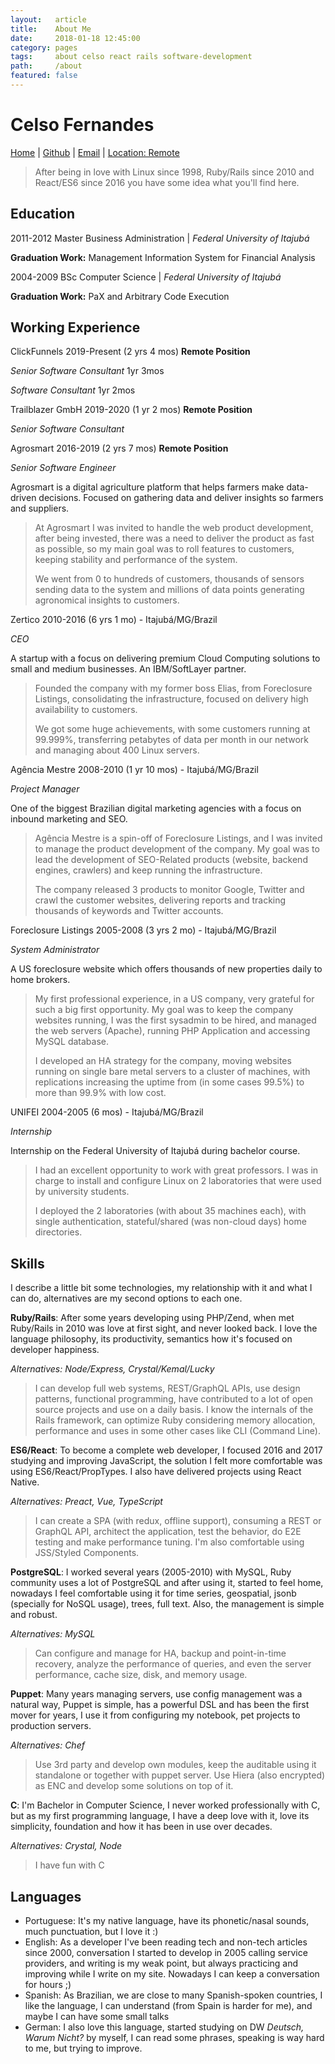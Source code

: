```yaml
---
layout:   article
title:    About Me
date:     2018-01-18 12:45:00
category: pages
tags:     about celso react rails software-development
path:     /about
featured: false
---
```


# Celso Fernandes

[Home](https://coding.com.br) | 
[Github](https://github.com/fernandes) | 
[Email](mailto://site@coding.com.br) | 
[Location: Remote](/remote)

> After being in love with Linux since 1998, Ruby/Rails since 2010 and React/ES6 since 2016 you have some idea what you'll find here.

## Education

2011-2012 Master Business Administration | _Federal University of Itajubá_

**Graduation Work:** Management Information System for Financial Analysis

2004-2009 BSc Computer Science | _Federal University of Itajubá_

**Graduation Work:** PaX and Arbitrary Code Execution

## Working Experience

ClickFunnels 2019-Present (2 yrs 4 mos) **Remote Position**

_Senior Software Consultant_ 1yr 3mos

_Software Consultant_ 1yr 2mos

Trailblazer GmbH 2019-2020 (1 yr 2 mos) **Remote Position**

_Senior Software Consultant_

Agrosmart 2016-2019 (2 yrs 7 mos) **Remote Position**

_Senior Software Engineer_

Agrosmart is a digital agriculture platform that helps farmers make data-driven decisions. Focused on gathering data and deliver insights so farmers and suppliers.

> At Agrosmart I was invited to handle the web product development, after being invested, there was a need to deliver the product as fast as possible, so my main goal was to roll features to customers, keeping stability and performance of the system.
>
> We went from 0 to hundreds of customers, thousands of sensors sending data to the system and millions of data points generating agronomical insights to customers.

Zertico 2010-2016 (6 yrs 1 mo) - Itajubá/MG/Brazil

_CEO_

A startup with a focus on delivering premium Cloud Computing solutions to small and medium businesses. An IBM/SoftLayer partner.

> Founded the company with my former boss Elias, from Foreclosure Listings, consolidating the infrastructure, focused on delivery high availability to customers.
> 
> We got some huge achievements, with some customers running at 99.999%, transferring petabytes of data per month in our network and managing about 400 Linux servers.

Agência Mestre 2008-2010 (1 yr 10 mos) - Itajubá/MG/Brazil

_Project Manager_

One of the biggest Brazilian digital marketing agencies with a focus on inbound marketing and SEO.

> Agência Mestre is a spin-off of Foreclosure Listings, and I was invited to manage the product development of the company. My goal was to lead the development of SEO-Related products (website, backend engines, crawlers) and keep running the infrastructure.
> 
> The company released 3 products to monitor Google, Twitter and crawl the customer websites, delivering reports and tracking thousands of keywords and Twitter accounts.

Foreclosure Listings 2005-2008 (3 yrs 2 mo) - Itajubá/MG/Brazil

_System Administrator_

A US foreclosure website which offers thousands of new properties daily to home brokers.

> My first professional experience, in a US company, very grateful for such a big first opportunity. My goal was to keep the company websites running, I was the first sysadmin to be hired, and managed the web servers (Apache), running PHP Application and accessing MySQL database.
> 
> I developed an HA strategy for the company, moving websites running on single bare metal servers to a cluster of machines, with replications increasing the uptime from (in some cases 99.5%) to more than 99.9% with low cost.

UNIFEI 2004-2005 (6 mos) - Itajubá/MG/Brazil

_Internship_

Internship on the Federal University of Itajubá during bachelor course.

> I had an excellent opportunity to work with great professors. I was in charge to install and configure Linux on 2 laboratories that were used by university students.
> 
> I deployed the 2 laboratories (with about 35 machines each), with single authentication, stateful/shared (was non-cloud days) home directories.

## Skills

I describe a little bit some technologies, my relationship with it and what I can do, alternatives are my second options to each one.

**Ruby/Rails**: After some years developing using PHP/Zend, when met Ruby/Rails in 2010 was love at first sight, and never looked back. I love the language philosophy, its productivity, semantics how it's focused on developer happiness.

_Alternatives: Node/Express, Crystal/Kemal/Lucky_

> I can develop full web systems, REST/GraphQL APIs, use design patterns, functional programming, have contributed to a lot of open source projects and use on a daily basis. I know the internals of the Rails framework, can optimize Ruby considering memory allocation, performance and uses in some other cases like CLI (Command Line).

**ES6/React**: To become a complete web developer, I focused 2016 and 2017 studying and improving JavaScript, the solution I felt more comfortable was using ES6/React/PropTypes. I also have delivered projects using React Native.

_Alternatives: Preact, Vue, TypeScript_

> I can create a SPA (with redux, offline support), consuming a REST or GraphQL API, architect the application, test the behavior, do E2E testing and make performance tuning. I'm also comfortable using JSS/Styled Components.

**PostgreSQL**: I worked several years (2005-2010) with MySQL, Ruby community uses a lot of PostgreSQL and after using it, started to feel home, nowadays I feel comfortable using it for time series, geospatial, jsonb (specially for NoSQL usage), trees, full text. Also, the management is simple and robust.

_Alternatives: MySQL_

> Can configure and manage for HA, backup and point-in-time recovery, analyze the performance of queries, and even the server performance, cache size, disk, and memory usage.

**Puppet**: Many years managing servers, use config management was a natural way, Puppet is simple, has a powerful DSL and has been the first mover for years, I use it from configuring my notebook, pet projects to production servers.

_Alternatives: Chef_

> Use 3rd party and develop own modules, keep the auditable using it standalone or together with puppet server. Use Hiera (also encrypted) as ENC and develop some solutions on top of it.

**C**: I'm Bachelor in Computer Science, I never worked professionally with C, but as my first programming language, I have a deep love with it, love its simplicity, foundation and how it has been in use over decades.

_Alternatives: Crystal, Node_

> I have fun with C

## Languages

- Portuguese: It's my native language, have its phonetic/nasal sounds, much punctuation, but I love it :)
- English: As a developer I've been reading tech and non-tech articles since 2000, conversation I started to develop in 2005 calling service providers, and writing is my weak point, but always practicing and improving while I write on my site. Nowadays I can keep a conversation for hours ;)
- Spanish: As Brazilian, we are close to many Spanish-spoken countries, I like the language, I can understand (from Spain is harder for me), and maybe I can have some small talks
- German: I also love this language, started studying on DW _Deutsch, Warum Nicht?_ by myself, I can read some phrases, speaking is way hard to me, but trying to improve.
